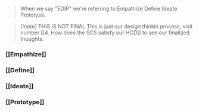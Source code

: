 > When we say "EDIP" we're referring to Empathize Define Ideate Prototype.

> [!note] THIS IS NOT FINAL
> This is just our design thinkin process, visit number [[4. How does the SCS satisfy our HCD]] to see our finalized thoughts.
### [[Empathize]]
### [[Define]]
### [[Ideate]]
### [[Prototype]]
